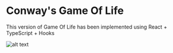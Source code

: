 # Conway's Game Of Life

This version of Game Of Life has been implemented using React + TypeScript + Hooks



![alt text](./react-gol 'game of life')


